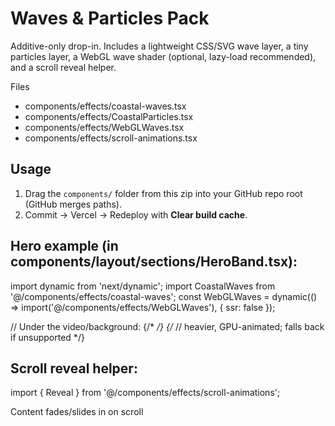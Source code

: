 Waves & Particles Pack
======================
Additive-only drop-in. Includes a lightweight CSS/SVG wave layer, a tiny particles layer,
a WebGL wave shader (optional, lazy-load recommended), and a scroll reveal helper.

Files
- components/effects/coastal-waves.tsx
- components/effects/CoastalParticles.tsx
- components/effects/WebGLWaves.tsx
- components/effects/scroll-animations.tsx

Usage
-----
1) Drag the `components/` folder from this zip into your GitHub repo root (GitHub merges paths).
2) Commit → Vercel → Redeploy with **Clear build cache**.

Hero example (in components/layout/sections/HeroBand.tsx):
----------------------------------------------------------
import dynamic from 'next/dynamic';
import CoastalWaves from '@/components/effects/coastal-waves';
const WebGLWaves = dynamic(() => import('@/components/effects/WebGLWaves'), { ssr: false });

// Under the video/background:
{/* <CoastalWaves /> */}
{/* <WebGLWaves />   // heavier, GPU-animated; falls back if unsupported */}

Scroll reveal helper:
---------------------
import { Reveal } from '@/components/effects/scroll-animations';
<Reveal><div>Content fades/slides in on scroll</div></Reveal>

